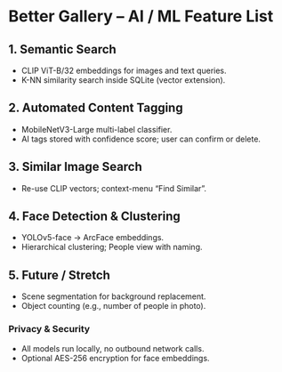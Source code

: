 # Better Gallery – AI / ML Feature List

## 1. Semantic Search

- CLIP ViT-B/32 embeddings for images and text queries.
- K-NN similarity search inside SQLite (vector extension).

## 2. Automated Content Tagging

- MobileNetV3-Large multi-label classifier.
- AI tags stored with confidence score; user can confirm or delete.

## 3. Similar Image Search

- Re-use CLIP vectors; context-menu “Find Similar”.

## 4. Face Detection & Clustering

- YOLOv5-face → ArcFace embeddings.
- Hierarchical clustering; People view with naming.

## 5. Future / Stretch

- Scene segmentation for background replacement.
- Object counting (e.g., number of people in photo).

### Privacy & Security

- All models run locally, no outbound network calls.
- Optional AES-256 encryption for face embeddings.
